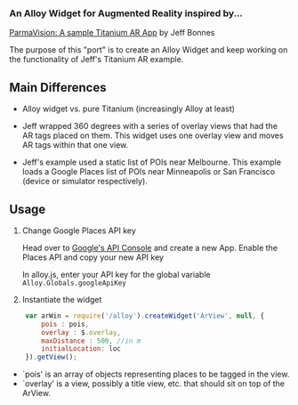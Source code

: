### An Alloy Widget for Augmented Reality inspired by... ###
[ParmaVision: A sample Titanium AR App](https://github.com/jeffbonnes/parmavision) by Jeff Bonnes

The purpose of this "port" is to create an Alloy Widget and keep working on the functionality of Jeff's Titanium AR example.

## Main Differences ##

* Alloy widget vs. pure Titanium (increasingly Alloy at least)

* Jeff wrapped 360 degrees with a series of overlay views that had the AR tags placed on them. This widget uses one overlay view and moves AR tags within that one view.

* Jeff's example used a static list of POIs near Melbourne. This example loads a Google Places list of POIs near Minneapolis or San Francisco (device or simulator respectively).


## Usage ##

1. Change Google Places API key

   Head over to [Google's API Console](https://code.google.com/apis/console/) and create a new App. Enable the Places API and copy your new API key 

   In alloy.js, enter your API key for the global variable `Alloy.Globals.googleApiKey`

2. Instantiate the widget

```javascript
	var arWin = require('/alloy').createWidget('ArView', null, {
		pois : pois,
		overlay : $.overlay,
		maxDistance : 500, //in m
		initialLocation: loc
	}).getView();
```

   * `pois' is an array of objects representing places to be tagged in the view.
   * `overlay' is a view, possibly a title view, etc. that should sit on top of the ArView.
